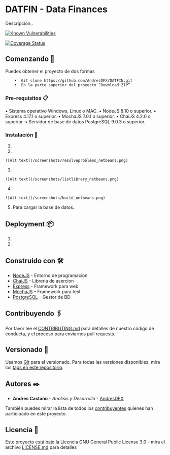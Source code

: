 # DATFIN - Data Finances
Descripcion..

[![Known Vulnerabilities](https://snyk.io/test/github/AndresDFX/DATFIN/badge.svg?targetFile=package.json)](https://snyk.io/test/github/AndresDFX/DATFIN?targetFile=package.json)

[![Coverage Status](https://coveralls.io/repos/github/AndresDFX/DATFIN/badge.svg?branch=master)](https://coveralls.io/github/AndresDFX/DATFIN?branch=master)

## Comenzando 🚀
Puedes obtener el proyecto de dos formas
```
	•  Git clone https://github.com/AndresDFX/DATFIN.git
	•  En la parte superior del proyecto “Download ZIP”
```

### Pre-requisitos 📋

•	Sistema operativo Windows, Linux  o MAC.
•	NodeJS 8.10 o superior.
•	Express 4.17.1 o superior.
•	MochaJS 7.0.1 o superior.
•	ChaiJS 4.2.0 o superior.
•	Servidor de base de datos PostgreSQL 9.0.3 o superior.


### Instalación 🔧

1.	

2.	

	![Alt text](/screenshots/resolveproblems_netbeans.png)
		
3.	
	
	![Alt text](/screenshots/listlibrary_netbeans.png)

4.	

	![Alt text](/screenshots/build_netbeans.png)

5.	Para cargar la base de datos..

## Deployment 📦
1.	
2.	

## Construido con 🛠️

* [NodeJS](https://nodejs.org/) - Entorno de programacion
* [ChaiJS](https://www.chaijs.com/) - Libreria de asercion
* [Express](https://expressjs.com/es/) - Framework para web
* [MochaJS](https://docs.oracle.com/javase/7/docs/api/javax/swing/package-summary.html) – Framework para test
* [PostgreSQL](https://www.postgresql.org/) – Gestor de BD

## Contribuyendo 🖇️
Por favor lee el [CONTRIBUTING.md](https://gist.github.com/AndresDFX/DATFIN) para detalles de nuestro código de conducta, y el proceso para enviarnos pull requests.

## Versionado 📌
Usamos [Git](https://git-scm.com/) para el versionado. Para todas las versiones disponibles, mira los [tags en este repositorio](https://github.com/AndresDFX/DATFIN/tags).

## Autores ✒️

* **Andres Castaño** - *Analisis y Desarrollo* - [AndresDFX](https://github.com/AndresDFX)

También puedes mirar la lista de todos los [contribuyentes](https://github.com/AndresDFX/HSM/contributors) quíenes han participado en este proyecto. 

## Licencia 📄

Este proyecto está bajo la Licencia GNU General Public License 3.0 - mira el archivo [LICENSE.md](LICENSE.md) para detalles
